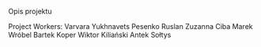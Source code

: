 Opis projektu

Project Workers: 
Varvara Yukhnavets
Pesenko Ruslan
Zuzanna Ciba
Marek Wróbel
Bartek Koper
Wiktor Kiliański
Antek Sołtys
